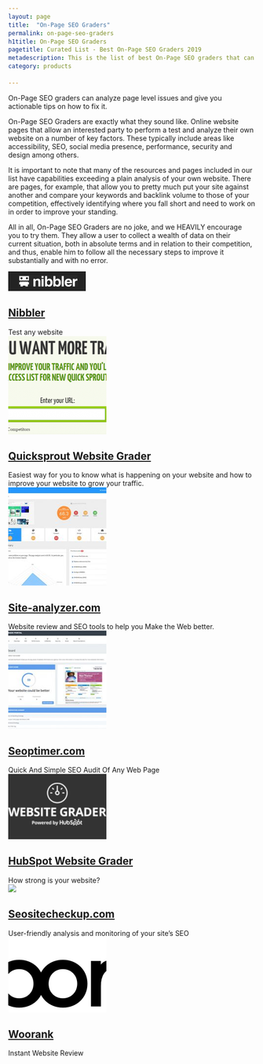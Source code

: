 ```yaml
---
layout: page
title:  "On-Page SEO Graders"
permalink: on-page-seo-graders
h1title: On-Page SEO Graders
pagetitle: Curated List - Best On-Page SEO Graders 2019
metadescription: This is the list of best On-Page SEO graders that can analyze page level issues and give you actionable tips on how to fix it.
category: products

---
```

On-Page SEO graders can analyze page level issues and give you actionable tips on how to fix it.

On-Page SEO Graders are exactly what they sound like. Online website pages that allow an interested party to perform a test and analyze their own website on a number of key factors. These typically include areas like accessibility, SEO, social media presence, performance, security and design among others.

It is important to note that many of the resources and pages included in our list have capabilities exceeding a plain analysis of your own website. There are pages, for example, that allow you to pretty much put your site against another and compare your keywords and backlink volume to those of your competition, effectively identifying where you fall short and need to work on in order to improve your standing.

All in all, On-Page SEO Graders are no joke, and we HEAVILY encourage you to try them. They allow a user to collect a wealth of data on their current situation, both in absolute terms and in relation to their competition, and thus, enable him to follow all the necessary steps to improve it substantially and with no error.

<article class="resource">
<div class="resource__thumb"><img  src="/wp-content/uploads/2016/12/Nibbler_-_Test_any_website.png" alt="" width="158" height="40" /></div>
<div class="resource__info">
<h2 ><a href="http://nibbler.silktide.com/?ref=curatedseotools.com" target="_blank class=">Nibbler</a></h2>
Test any website

</div>
</article><article class="resource">
<div class="resource__thumb"><img  src="/wp-content/uploads/2016/12/quicksprout-website-grader-200x200.png"  /></div>
<div class="resource__info">
<h2 ><a href="https://www.quicksprout.com/?ref=curatedseotools.com" target="_blank class=">Quicksprout Website Grader</a></h2>
Easiest way for you to know what is happening on your website and how to improve your website to grow your traffic.

</div>
</article><article class="resource">
<div class="resource__thumb"><img  src="/wp-content/uploads/2016/12/site-analyzer-com-200x200.jpg"  /></div>
<div class="resource__info">
<h2 ><a href="https://www.site-analyzer.com/?ref=curatedseotools.com" target="_blank class=">Site-analyzer.com</a></h2>
Website review and SEO tools to help you Make the Web better.

</div>
</article><article class="resource">
<div class="resource__thumb"><img  src="/wp-content/uploads/2016/12/seoptimer-com-200x200.jpg"  /></div>
<div class="resource__info">
<h2 ><a href="http://www.seoptimer.com/?ref=curatedseotools.com" target="_blank class=">Seoptimer.com</a></h2>
Quick And Simple SEO Audit Of Any Web Page

</div>
</article><article class="resource">
<div class="resource__thumb"><img  src="/wp-content/uploads/2016/12/Website_Grader-200x133.png" alt="" width="200" height="133" /></div>
<div class="resource__info">
<h2 ><a href="https://website.grader.com/?ref=curatedseotools.com" target="_blank class=">HubSpot Website Grader</a></h2>
How strong is your website?

</div>
</article><article class="resource">
<div class="resource__thumb"><img  src="/wp-content/uploads/2016/12/seositecheckup-com-200x200.png" sizes="(max-width: 200px) 100vw, 200px" srcset="https://curatedseotools.com/wp-content/uploads/2016/12/seositecheckup-com-200x200.png 200w, https://curatedseotools.com/wp-content/uploads/2016/12/seositecheckup-com-500x500.png 500w, https://curatedseotools.com/wp-content/uploads/2016/12/seositecheckup-com-90x90.png 90w, https://curatedseotools.com/wp-content/uploads/2016/12/seositecheckup-com.png 585w"  /></div>
<div class="resource__info">
<h2 ><a href="http://seositecheckup.com/?ref=curatedseotools.com" target="_blank class=">Seositecheckup.com</a></h2>
User-friendly analysis and monitoring of your site’s SEO

</div>
</article><article class="resource">
<div class="resource__thumb"><img  src="/wp-content/uploads/2016/12/woorank-200x153.png" alt="" width="200" height="153" /></div>
<div class="resource__info">
<h2 ><a href="https://www.woorank.com/?ref=curatedseotools.com" target="_blank class=">Woorank</a></h2>
Instant Website Review

</div>
</article>
